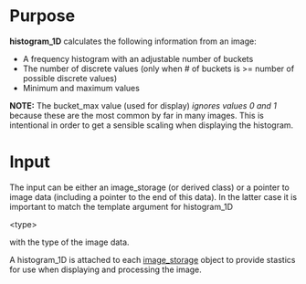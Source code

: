 # Purpose #
**histogram\_1D** calculates the following information from an image:
  * A frequency histogram with an adjustable number of buckets
  * The number of discrete values (only when # of buckets is >= number of possible discrete values)
  * Minimum and maximum values

**NOTE:** The bucket\_max value (used for display) _ignores values 0 and 1_ because these are the most common by far in many images. This is intentional in order to get a sensible scaling when displaying the histogram.

# Input #
The input can be either an image\_storage (or derived class) or a pointer to image data (including a pointer to the end of this data). In the latter case it is important to match the template argument for histogram\_1D

&lt;type&gt;

 with the type of the image data.

A histogram\_1D is attached to each [image\_storage](image_storage.md) object to provide stastics for use when displaying and processing the image.